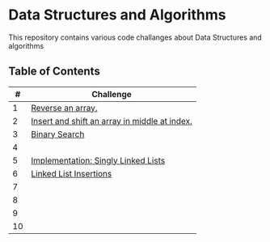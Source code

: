 # Data Structures and Algorithms

This repository contains various code challanges about Data Structures and algorithms

## Table of Contents

| #  | Challenge                                                |
|----|----------------------------------------------------------|
| 1  | [Reverse an array.](code-challange-class01/array_reverse.md) |
| 2  | [Insert and shift an array in middle at index.](code-challange-class02/insert-shift-array.md) |
| 3  | [Binary Search](code-challange-class03/array-binary-search.md) |
| 4  |                                                          |
| 5  | [Implementation: Singly Linked Lists](code_challange_class05/linked-list.md) |
| 6  | [Linked List Insertions](code_challange_class06/linked_list_insertions.md)                                                         |
| 7  |                                                          |
| 8  |                                                          |
| 9  |                                                          |
| 10 |                                                          |
